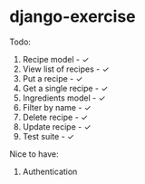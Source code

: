 # django-exercise

Todo:
1. Recipe model - ✓
2. View list of recipes - ✓
3. Put a recipe - ✓
4. Get a single recipe - ✓ 
5. Ingredients model - ✓ 
6. Filter by name - ✓
7. Delete recipe - ✓
8. Update recipe - ✓
9. Test suite - ✓ 

Nice to have:
1. Authentication
